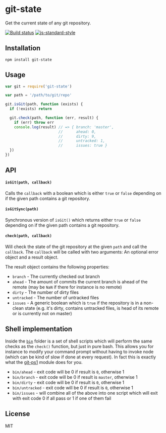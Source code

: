 # git-state

Get the current state of any git repository.

[![Build status](https://travis-ci.org/watson/git-state.svg?branch=master)](https://travis-ci.org/watson/git-state)
[![js-standard-style](https://img.shields.io/badge/code%20style-standard-brightgreen.svg?style=flat)](https://github.com/feross/standard)

## Installation

```
npm install git-state
```

## Usage

```js
var git = require('git-state')

var path = '/path/to/git/repo'

git.isGit(path, function (exists) {
  if (!exists) return

  git.check(path, function (err, result) {
    if (err) throw err
    console.log(result) // => { branch: 'master',
                        //      ahead: 0,
                        //      dirty: 9,
                        //      untracked: 1,
                        //      issues: true }
  })
})
```

## API

#### `isGit(path, callback)`

Calls the `callback` with a boolean which is either `true` or `false`
depending on if the given path contains a git repository.

#### `isGitSync(path)`

Synchronous version of `isGit()` which returns either `true` or `false`
depending on if the given path contains a git repository.

#### `check(path, callback)`

Will check the state of the git repository at the given `path` and call
the `callback`. The `callback` will be called with two arguments: An
optional error object and a result object.

The result object contains the following properties:

- `branch` - The currently checked out branch
- `ahead` - The amount of commits the current branch is ahead of the
  remote (may be `NaN` if there for instance is no remote)
- `dirty` - The number of dirty files
- `untracked` - The number of untracked files
- `issues` - A generic boolean which is `true` if the repository is in a
  non-clean state (e.g. it's dirty, contains untracked files, is head of
  its remote or is currently not on master)

## Shell implementation

Inside the [`bin`](https://github.com/watson/git-state/tree/master/bin)
folder is a set of shell scripts which will perform the same checks as
the `check()` function, but just in pure bash. This allows you for
instance to modify your command prompt without having to invoke node
(which can be kind of slow if done at every request). In fact this is
exactly what the [git-ps1](https://github.com/watson/git-ps1) module
does for you.

- `bin/ahead` - exit code will be 0 if result is `0`, otherwise 1
- `bin/branch` - exit code will be 0 if result is `master`, otherwise 1
- `bin/dirty` - exit code will be 0 if result is `0`, otherwise 1
- `bin/untracked` - exit code will be 0 if result is `0`, otherwise 1
- `bin/issues` - will combine all of the above into one script which
  will exit with exit code 0 if all pass or 1 if one of them fail

## License

MIT
